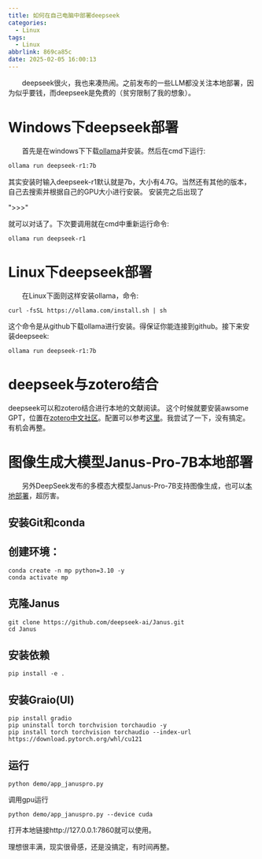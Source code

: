 ```yaml
---
title: 如何在自己电脑中部署deepseek
categories:
  - Linux
tags:
  - Linux
abbrlink: 869ca85c
date: 2025-02-05 16:00:13
---
```

&emsp;&emsp;deepseek很火，我也来凑热闹。之前发布的一些LLM都没关注本地部署，因为似乎要钱，而deepseek是免费的（贫穷限制了我的想象）。
<!--less-->
# Windows下deepseek部署
&emsp;&emsp;首先是在windows下下载[ollama](https://ollama.com/download)并安装。然后在cmd下运行:
```bash
ollama run deepseek-r1:7b
```
其实安装时输入deepseek-r1默认就是7b，大小有4.7G。当然还有其他的版本，自己去搜索并根据自己的GPU大小进行安装。
安装完之后出现了

">>>"

就可以对话了。下次要调用就在cmd中重新运行命令:
```
ollama run deepseek-r1
```

# Linux下deepseek部署
&emsp;&emsp;在Linux下面则这样安装ollama，命令:
```
curl -fsSL https://ollama.com/install.sh | sh
```
这个命令是从github下载ollama进行安装。得保证你能连接到github。接下来安装deepseek:
```
ollama run deepseek-r1:7b
```

# deepseek与zotero结合
deepseek可以和zotero结合进行本地的文献阅读。
这个时候就要安装awsome GPT，位置在[zotero中文社区](https://zotero-chinese.com/plugins/)。配置可以参考[这里](https://zhuanlan.zhihu.com/p/20850142386)。我尝试了一下，没有搞定。有机会再整。


# 图像生成大模型Janus-Pro-7B本地部署
&emsp;&emsp;另外DeepSeek发布的多模态大模型Janus-Pro-7B支持图像生成，也可以[本地部署](https://www.upx8.com/4681)，超厉害。
## 安装Git和conda
## 创建环境：
```
conda create -n mp python=3.10 -y
conda activate mp
```
## 克隆Janus
```
git clone https://github.com/deepseek-ai/Janus.git
cd Janus
```
## 安装依赖
```
pip install -e .
```
## 安装Graio(UI)
```
pip install gradio
pip uninstall torch torchvision torchaudio -y
pip install torch torchvision torchaudio --index-url https://download.pytorch.org/whl/cu121
```
## 运行
```
python demo/app_januspro.py
```
调用gpu运行
```
python demo/app_januspro.py --device cuda
```
打开本地链接http://127.0.0.1:7860就可以使用。

理想很丰满，现实很骨感，还是没搞定，有时间再整。

